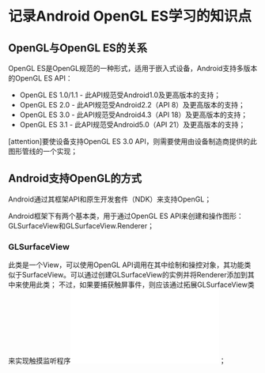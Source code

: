 # 记录Android OpenGL ES学习的知识点

## OpenGL与OpenGL ES的关系

OpenGL ES是OpenGL规范的一种形式，适用于嵌入式设备，Android支持多版本的OpenGL ES API：

- OpenGL ES 1.0/1.1 - 此API规范受Android1.0及更高版本的支持；
- OpenGL ES 2.0 - 此API规范受Android2.2（API 8）及更高版本的支持；
- OpenGL ES 3.0 - 此API规范受Android4.3（API 18）及更高版本的支持；
- OpenGL ES 3.1 - 此API规范受Android5.0（API 21）及更高版本的支持； 

[attention]要使设备支持OpenGL ES 3.0 API，则需要使用由设备制造商提供的此图形管线的一个实现；

## Android支持OpenGL的方式

Android通过其框架API和原生开发套件（NDK）来支持OpenGL；

Android框架下有两个基本类，用于通过OpenGL ES API来创建和操作图形：GLSurfaceView和GLSurfaceView.Renderer；

### GLSurfaceView

此类是一个View，可以使用OpenGL API调用在其中绘制和操控对象，其功能类似于SurfaceView。可以通过创建GLSurfaceView的实例并将Renderer添加到其中来使用此类；
不过，如果要捕获触屏事件，则应该通过拓展GLSurfaceView类来实现触摸监听程序![](../GLSurfaceView/TouchEvent.md)；

